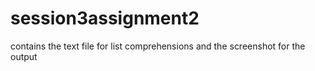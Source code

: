 # session3assignment2
contains the text file for list comprehensions and the screenshot for the output
